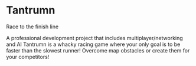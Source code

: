 # Tantrumn
Race to the finish line

A professional development project that includes multiplayer/networking and AI 
Tantrumn is a whacky racing game where your only goal is to be faster than the slowest runner! 
Overcome map obstacles or create them for your competitors! 
